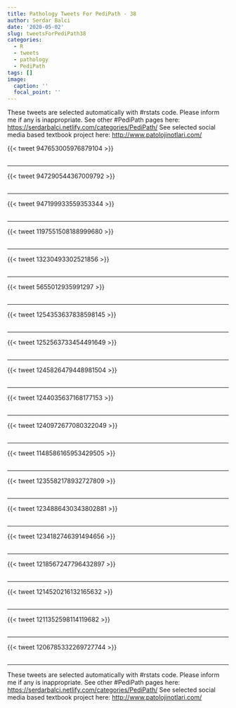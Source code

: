 ```yaml
---
title: Pathology Tweets For PediPath - 38
author: Serdar Balci
date: '2020-05-02'
slug: tweetsForPediPath38
categories:
  - R
  - tweets
  - pathology
  - PediPath
tags: []
image:
  caption: ''
  focal_point: ''
---
```



These tweets are selected automatically with #rstats code. Please inform me if any is inappropriate.
See other #PediPath pages here: https://serdarbalci.netlify.com/categories/PediPath/ 
See selected social media based textbook project here: http://www.patolojinotlari.com/

{{< tweet 947653005976879104 >}}
<br>
<br>
<hr>
{{< tweet 947290544367009792 >}}
<br>
<br>
<hr>
{{< tweet 947199933559353344 >}}
<br>
<br>
<hr>
{{< tweet 1197551508188999680 >}}
<br>
<br>
<hr>
{{< tweet 13230493302521856 >}}
<br>
<br>
<hr>
{{< tweet 5655012935991297 >}}
<br>
<br>
<hr>
{{< tweet 1254353637838598145 >}}
<br>
<br>
<hr>
{{< tweet 1252563733454491649 >}}
<br>
<br>
<hr>
{{< tweet 1245826479448981504 >}}
<br>
<br>
<hr>
{{< tweet 1244035637168177153 >}}
<br>
<br>
<hr>
{{< tweet 1240972677080322049 >}}
<br>
<br>
<hr>
{{< tweet 1148586165953429505 >}}
<br>
<br>
<hr>
{{< tweet 1235582178932727809 >}}
<br>
<br>
<hr>
{{< tweet 1234886430343802881 >}}
<br>
<br>
<hr>
{{< tweet 1234182746391494656 >}}
<br>
<br>
<hr>
{{< tweet 1218567247796432897 >}}
<br>
<br>
<hr>
{{< tweet 1214520216132165632 >}}
<br>
<br>
<hr>
{{< tweet 1211352598114119682 >}}
<br>
<br>
<hr>
{{< tweet 1206785332269727744 >}}
<br>
<br>
<hr>


These tweets are selected automatically with #rstats code. Please inform me if any is inappropriate.
See other #PediPath pages here: https://serdarbalci.netlify.com/categories/PediPath/ 
See selected social media based textbook project here: http://www.patolojinotlari.com/
